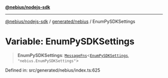 [**@nebius/nodejs-sdk**](../../../README.md)

---

[@nebius/nodejs-sdk](../../../README.md) / [generated/nebius](../README.md) / EnumPySDKSettings

# Variable: EnumPySDKSettings

> **EnumPySDKSettings**: [`MessageFns`](../../../runtime/protos/core/interfaces/MessageFns.md)\<[`EnumPySDKSettings`](../interfaces/EnumPySDKSettings.md), `"nebius.EnumPySDKSettings"`\>

Defined in: src/generated/nebius/index.ts:625
